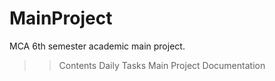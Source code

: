 # MainProject
MCA 6th semester academic main project.

>> Contents
Daily Tasks 
Main Project
Documentation
